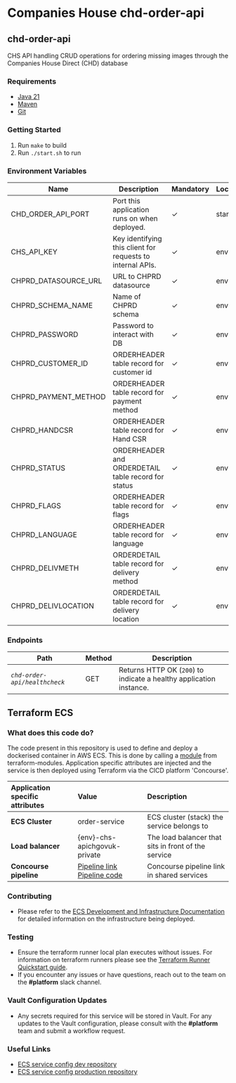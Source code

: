 # Companies House chd-order-api

## chd-order-api
CHS API handling CRUD operations for ordering missing images through the Companies House Direct (CHD) database

### Requirements
* [Java 21][1]
* [Maven][2]
* [Git][3]

### Getting Started
1. Run `make` to build
2. Run `./start.sh` to run

### Environment Variables
Name | Description | Mandatory | Location
--- | --- | --- | ---
CHD_ORDER_API_PORT | Port this application runs on when deployed. | ✓ | start.sh
CHS_API_KEY | Key identifying this client for requests to internal APIs. |✓|env var|
CHPRD_DATASOURCE_URL | URL to CHPRD datasource |✓|env var|
CHPRD_SCHEMA_NAME | Name of CHPRD schema |✓|env var|
CHPRD_PASSWORD | Password to interact with DB |✓|env var|
CHPRD_CUSTOMER_ID | ORDERHEADER table record for customer id|✓|env var|
CHPRD_PAYMENT_METHOD | ORDERHEADER table record for payment method |✓|env var|
CHPRD_HANDCSR | ORDERHEADER table record for Hand CSR| ✓|env var|
CHPRD_STATUS| ORDERHEADER and ORDERDETAIL table record for status |✓|env var|
CHPRD_FLAGS | ORDERHEADER table record for flags |✓|env var|
CHPRD_LANGUAGE | ORDERHEADER table record for language |✓|env var|
CHPRD_DELIVMETH | ORDERDETAIL table record for delivery method |✓|env var|
CHPRD_DELIVLOCATION | ORDERDETAIL table record for delivery location |✓|env var|

### Endpoints
Path | Method | Description
--- | --- | ---
*`chd-order-api/healthcheck`* | GET | Returns HTTP OK (`200`) to indicate a healthy application instance.

[1]: https://www.oracle.com/java/technologies/downloads/#java21
[2]: https://maven.apache.org/download.cgi
[3]: https://git-scm.com/downloads

## Terraform ECS

### What does this code do?

The code present in this repository is used to define and deploy a dockerised container in AWS ECS.
This is done by calling a [module](https://github.com/companieshouse/terraform-modules/tree/main/aws/ecs) from terraform-modules. Application specific attributes are injected and the service is then deployed using Terraform via the CICD platform 'Concourse'.


Application specific attributes | Value                                | Description
:---------|:-----------------------------------------------------------------------------|:-----------
**ECS Cluster**        |order-service                                      | ECS cluster (stack) the service belongs to
**Load balancer**      |{env}-chs-apichgovuk-private                                        | The load balancer that sits in front of the service
**Concourse pipeline**     |[Pipeline link](https://ci-platform.companieshouse.gov.uk/teams/team-development/pipelines/image-redaction-api ) <br> [Pipeline code](https://github.com/companieshouse/ci-pipelines/blob/master/pipelines/ssplatform/team-development/chd-order-api )                                  | Concourse pipeline link in shared services


### Contributing
- Please refer to the [ECS Development and Infrastructure Documentation](https://companieshouse.atlassian.net/wiki/spaces/DEVOPS/pages/4390649858/Copy+of+ECS+Development+and+Infrastructure+Documentation+Updated) for detailed information on the infrastructure being deployed.

### Testing
- Ensure the terraform runner local plan executes without issues. For information on terraform runners please see the [Terraform Runner Quickstart guide](https://companieshouse.atlassian.net/wiki/spaces/DEVOPS/pages/1694236886/Terraform+Runner+Quickstart).
- If you encounter any issues or have questions, reach out to the team on the **#platform** slack channel.

### Vault Configuration Updates
- Any secrets required for this service will be stored in Vault. For any updates to the Vault configuration, please consult with the **#platform** team and submit a workflow request.

### Useful Links
- [ECS service config dev repository](https://github.com/companieshouse/ecs-service-configs-dev)
- [ECS service config production repository](https://github.com/companieshouse/ecs-service-configs-production)
